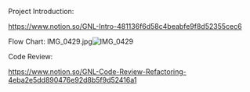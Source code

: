 Project Introduction:

https://www.notion.so/GNL-Intro-481136f6d58c4beabfe9f8d52355cec6

Flow Chart:
IMG_0429.jpg![IMG_0429](https://user-images.githubusercontent.com/83692797/120493206-b79f3400-c3f5-11eb-9a93-14c2361a0437.jpg)

Code Review:

https://www.notion.so/GNL-Code-Review-Refactoring-4eba2e5dd890476e92d8b5f9d52416a1
